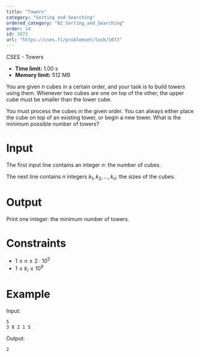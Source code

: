 ```yaml
---
title: "Towers"
category: "Sorting and Searching"
ordered_category: "02_Sorting_and_Searching"
order: 14
id: 1073
url: "https://cses.fi/problemset/task/1073"
---
```


CSES - Towers

  * **Time limit:** 1.00 s
  * **Memory limit:** 512 MB

You are given $n$ cubes in a certain order, and your task is to build towers
using them. Whenever two cubes are one on top of the other, the upper cube
must be smaller than the lower cube.

You must process the cubes in the given order. You can always either place the
cube on top of an existing tower, or begin a new tower. What is the minimum
possible number of towers?

# Input

The first input line contains an integer $n$: the number of cubes.

The next line contains $n$ integers $k_1,k_2,\ldots,k_n$: the sizes of the
cubes.

# Output

Print one integer: the minimum number of towers.

# Constraints

  * $1 \le n \le 2 \cdot 10^5$
  * $1 \le k_i \le 10^9$

# Example

Input:

    
    
    5
    3 8 2 1 5
    

Output:

    
    
    2
    

